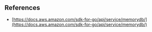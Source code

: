 

## References 

- [https://docs.aws.amazon.com/sdk-for-go/api/service/memorydb/](https://docs.aws.amazon.com/sdk-for-go/api/service/memorydb/)